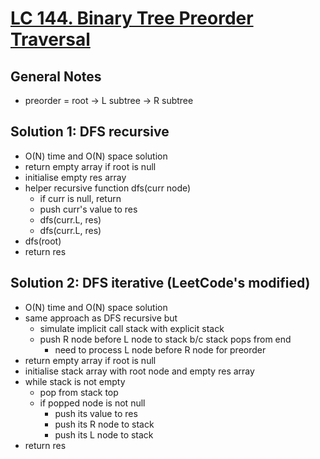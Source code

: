 # [LC 144. Binary Tree Preorder Traversal](https://leetcode.com/problems/binary-tree-preorder-traversal/)

## General Notes

- preorder = root -> L subtree -> R subtree

## Solution 1: DFS recursive

- O(N) time and O(N) space solution
- return empty array if root is null
- initialise empty res array
- helper recursive function dfs(curr node)
  - if curr is null, return
  - push curr's value to res
  - dfs(curr.L, res)
  - dfs(curr.L, res)
- dfs(root)
- return res

## Solution 2: DFS iterative (LeetCode's modified)

- O(N) time and O(N) space solution
- same approach as DFS recursive but
  - simulate implicit call stack with explicit stack
  - push R node before L node to stack b/c stack pops from end
    - need to process L node before R node for preorder
- return empty array if root is null
- initialise stack array with root node and empty res array
- while stack is not empty
  - pop from stack top
  - if popped node is not null
    - push its value to res
    - push its R node to stack
    - push its L node to stack
- return res

